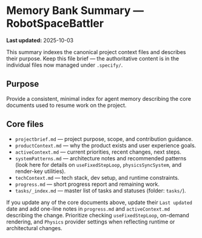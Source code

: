 # Memory Bank Summary — RobotSpaceBattler

**Last updated:** 2025-10-03

This summary indexes the canonical project context files and describes their purpose. Keep this file brief — the authoritative content is in the individual files now managed under `.specify/`.

## Purpose

Provide a consistent, minimal index for agent memory describing the core documents used to resume work on the project.

## Core files

- `projectbrief.md` — project purpose, scope, and contribution guidance.
- `productContext.md` — why the product exists and user experience goals.
- `activeContext.md` — current priorities, recent changes, next steps.
- `systemPatterns.md` — architecture notes and recommended patterns (look here for details on `useFixedStepLoop`, `physicsSyncSystem`, and render-key utilities).
- `techContext.md` — tech stack, dev setup, and runtime constraints.
- `progress.md` — short progress report and remaining work.
- `tasks/_index.md` — master list of tasks and statuses (folder: `tasks/`).

If you update any of the core documents above, update their `Last updated` date and add one-line notes in `progress.md` and `activeContext.md` describing the change. Prioritize checking `useFixedStepLoop`, on-demand rendering, and `Physics` provider settings when reflecting runtime or architectural changes.
